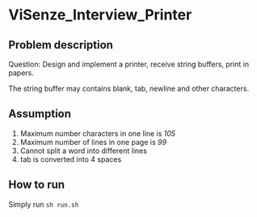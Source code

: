 # ViSenze_Interview_Printer

## Problem description

Question: Design and implement a printer, receive string buffers, print in papers.

The string buffer may contains blank, tab, newline and other characters.

## Assumption

1. Maximum number characters in one line is *105*
2. Maximum number of lines in one page is *99*
3. Cannot split a word into different lines
4. tab is converted into 4 spaces


## How to run

Simply run `sh run.sh`







